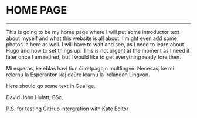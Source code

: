 # HOME PAGE
***
This is going to be my home page where I will put some introductor text about myself and what this website is all about.
I might even add some photos in here as well. I will have to wait and see, as I need to learn about Hugo and how to set things up. This is not urgent at the moment as I need it later once I am retired, but I would like to get everything ready fore then.

Mi esperas, ke eblas havi tiun ĉi retpagojn multlingve. Necesas, ke mi relernu la Esperanton kaj daŭre learnu la Irelandan Lingvon.

Here should go some text in Geailge.

David John Hulatt, BSc.

P.S. for testing GitHub intergration with Kate Editor




